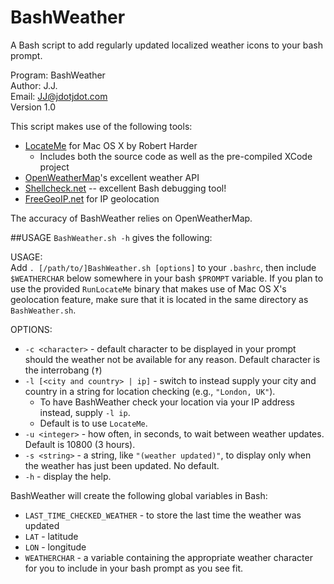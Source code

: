 BashWeather
===========

A Bash script to add regularly updated localized weather icons to your bash prompt.

Program: BashWeather<br>
Author: J.J.<br>
Email: JJ@jdotjdot.com<br>
Version 1.0<br>

This script makes use of the following tools:
+  [LocateMe](https://github.com/netj/LocateMe) for Mac OS X by Robert Harder
    *  Includes both the source code as well as the pre-compiled XCode project
+ [OpenWeatherMap](http://openweathermap.org)'s excellent weather API
+ [Shellcheck.net](http://www.shellcheck.net/) -- excellent Bash debugging tool!
+ [FreeGeoIP.net](http://freegeoip.net) for IP geolocation

The accuracy of BashWeather relies on OpenWeatherMap.

##USAGE
`BashWeather.sh -h` gives the following:

USAGE:<br>
    Add `. [/path/to/]BashWeather.sh [options]` to your `.bashrc`,
    then include `$WEATHERCHAR` below somewhere in your bash `$PROMPT` variable.
    If you plan to use the provided `RunLocateMe` binary that makes use of Mac OS X's geolocation feature, make sure that it is located in the same directory as `BashWeather.sh`.

OPTIONS:
 + `-c <character>` - default character to be displayed in your prompt should the weather not be available for any reason.  Default character is the interrobang (`‽`)
 + `-l [<city and country> | ip]` - switch to instead supply your city and country in a string for location checking (e.g., `"London, UK"`).
     * To have BashWeather check your location via your IP address instead, supply `-l ip`.
     * Default is to use `LocateMe`.
 + `-u <integer>` - how often, in seconds, to wait between weather updates.  Default is 10800 (3 hours).
 + `-s <string>` - a string, like `"(weather updated)"`, to display only when the weather has just been updated.  No default.
 + `-h` - display the help.

BashWeather will create the following global variables in Bash:
+ `LAST_TIME_CHECKED_WEATHER` - to store the last time the weather was updated
+ `LAT` - latitude
+ `LON` - longitude
+ `WEATHERCHAR` - a variable containing the appropriate weather character for you to include in your bash prompt as you see fit.
